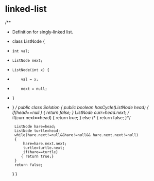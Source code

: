# linked-list
/**
 * Definition for singly-linked list.
 * class ListNode {
 *     int val;
 *     ListNode next;
 *     ListNode(int x) {
 *         val = x;
 *         next = null;
 *     }
 * }
 */
public class Solution {
    public boolean hasCycle(ListNode head) {
        if(head==null  )
        {
            return false;
        }
        ListNode curr=head.next;
       /* if(curr.next==head)
        {
            return true;
        }
        else
       /* {
            return false;
        }*/

        
        ListNode hare=head;
        ListNode turtle=head;
        while(hare.next!=null&&hare!=null&& hare.next.next!=null)
        {
            hare=hare.next.next;
            turtle=turtle.next;
            if(hare==turtle)
           { return true;}
        }
        return false;
        
    }
}
